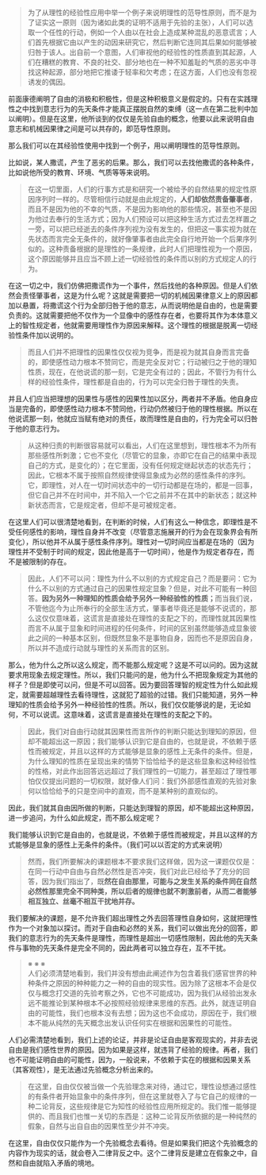 <blockquote>为了从理性的经验性应用中举一个例子来说明理性的范导性原则，而不是为了证实这一原则（因为诸如此类的证明不适用于先验的主张），人们可以选取一个任性的行动，例如一个人由以在社会上造成某种混乱的恶意谎言；人们首先根据它由以产生的动因来研究它，然后判断它连同其后果如何能够被归咎于该人。出自前一个意图，人们审视他的经验性的性质直到其起源，人们在糟糕的教育、不良的社交、部分地也在一种不知羞耻的气质的恶劣中寻找这种起源，部分地把它推诿于轻率和欠考虑；在这方面，人们也没有忽视诱发的偶因。</blockquote><p>前面康德阐明了自由的消极和积极性，但是这种积极意义是假定的。只有在实践理性之中找到意志行为的先天条件才能真正摆脱自然的束缚（这一点在第二批判中加以阐明）。但是在这里，他所谈到的仅仅是先验自由的概念，他要以此来说明自由意志和机械因果律之间是可以共存的，即范导性原则。</p><p>那么我们可以在其经验性使用中找到一个例子，用以阐明理性的范导性原则。</p><p>比如说，某人撒谎，产生了恶劣的后果。那么，我们可以去找他撒谎的各种条件，比如说他所受的教育、环境、气质等等来说明。</p><blockquote>在这一切里面，人们的行事方式是和研究一个被给予的自然结果的规定性原因序列时一样的。尽管相信行动就是由此规定的，<b>人们却依然责备肇事者</b>，而且不是因为他的不幸的气质，不是因为影响他的那些情况，甚至也不是因为他过去奉行的生活方式；因为人们预设可以把这种生活方式过去怎样置之一旁，可以把已经逝去的条件序列视为没有发生的，但把这一事实视为就在先状态而言完全无条件的，就好像肇事者由此完全自行地开始一个后果序列似的。这种责备根据的是理性的一条规律，此时人们把理性视为一个原因，这个原因能够并且应当不顾上述一切经验性的条件而以别的方式规定人的行为。</blockquote><p>在这一切之中，我们仿佛把撒谎作为一个事件，然后找他的各种原因。但是人们依然会责怪肇事者，这是为什么呢？这就是需要把一切的机械因果律意义上的原因都加以悬置，将撒谎这个行为全部归咎于他的意志，从而说明他是自由的，也是需要负责的。这就需要把他不仅作为一个显像中的感性存在者，也要将其作为本体意义上的智性规定者，他就需要用理性作为原因来解释。这个理性的根据是脱离一切经验性条件加以说明的。</p><blockquote>而且人们并不把理性的因果性仅仅视为竞争，而是视为就其自身而言完备的，即使感性动力根本不赞同它，而是完全反对它；行动被归之于他的理知性质，现在，在他说谎的那一刻，它是完全有过的；因此，不管行为有什么样的经验性条件，理性都是自由的，行为可以完全归咎于理性的失责。</blockquote><p>并且人们应当把理想的因果性与感性的因果性加以区分，两者并不矛盾。他自身应当是完备的，即使感性动力根本不赞同他，行动仍然被归于他的理性根据。所以在他说谎那一刻，他就应当赋有绝对的责任，故而理性是自由的，行为完全可以归咎于他的意志行为。</p><blockquote>从这种归责的判断很容易就可以看出，人们在这里想到，理性根本不为所有那些感性所刺激；它也不变化（尽管它的显象，亦即它在自己的结果中表现自己的方式，是变化的）；在它里面，没有任何规定继起状态的状态先行；因此，它根本不属于按照自然规律使得显象成为必然的感性条件的序列。它，即理性，对人在一切时间状态中的一切行动都是在场的，都是一回事，但它自己并不在时间中，并不陷入一个它之前并不在其中的新状态；就这种新状态而言，它是规定者，但却不是可被规定者。</blockquote><p>在这里人们可以很清楚地看到，在判断的时候，人们有这么一种信念，即理性是不受任何感性的影响，理性自身并不改变（尽管意志施展开的行为会在现象界会有所变化），所以他并不从属于感性条件序列。理性对一切时间应当都是在场的（因为理性并不受制于时间的规定，因此他是高于一切时间），他是作为规定者存在，而不是被限制的存在。</p><blockquote>因此，人们不可以问：理性为什么不以别的方式规定自己？而是要问：它为什么不以别的方式通过自己的因果性规定显象？但是，对此不可能有一种回答。<b>因为另外一种理知的性质会给予另外一种经验性的性质；</b>而当我们说，不管他迄今为止所奉行的全部生活方式，肇事者毕竟还是能够不说谎的，那么这仅仅意味着，这谎言是直接处在理性的支配之下的，而理性就其因果性而言不从属于显象和时间进程的任何条件，时间的区别虽然能够造成显象彼此之间的一种基本区别，但既然显象不是事物自身，因而也不是原因自身，所以并不造成行动就与理性的关系而言的区别。</blockquote><p>那么，他为什么之所以这么规定，而不能那么规定呢？这是不可以问的。因为这就要求用现象去规定理性。所以，我们只能问的是，他为什么不把现象规定为其他的样子？但是即使可以问，但是不可以回答。因为要回答理智的规定性为什么如此规定，就需要超越理性去看待理性，这就犯了超验的过错。我们只能知道，另外一种理知的性质会给予另外一种经验性的性质。所以，我们仅仅能够说的是，无论如何，不可以说谎。这意味着，这谎言是直接处在理性的支配之下的。</p><blockquote>因此，我们对自由行动就其因果性而言所作的判断只能达到理知的原因，但却不能超出这一原因；我们能够认识到它是自由的，也就是说，不依赖于感性而被规定，并且以这样的方式能够是显象的感性上无条件的条件。但是，为什么理知的性质在呈现出来的情势下恰恰给予的是这些显象和这种经验性的性格，对此作出回答远远超过了我们理性的一切能力，甚至超过了理性哪怕仅仅提出问题的一切权限，就好像人们问：我们外部感性直观的先验对象何以恰恰给予的只是空间中的直观，而不是某种别的直观似的。</blockquote><p>因此，我们就其自由因所做的判断，只能达到理智的原因，却不能超出这种原因，进一步追问，为什么如此规定，而不那么规定呢？</p><p>我们能够认识到它是自由的，也就是说，不依赖于感性而被规定，并且以这样的方式能够是显象的感性上无条件的条件。（我们可以以否定的方式来说明）</p><blockquote>然而，我们所要解决的课题根本不要求我们这样做，因为这一课题仅仅是：在同一行动中自由与自然必然性是否冲突，我们对此已经给予了充分的回答，因为我们指出了，既<b>然在自由那里，可能与之发生关系的条件同在自然必然性那里完全不同种类，所以后者的规律也就不刺激前者，从而二者能够相互独立、丝毫不相互干扰地并存。</b></blockquote><p>我们要解决的课题，是不允许我们超出理性之外去回答理性自身如何，这就把理性作为一个对象加以探讨。而对于自由和必然的关系，我们可以做出充分的回答，即我们的意志行为的先天条件是理性，而理性是超出一切感性限制，因此他的先天条件与事物的先天条件是完全不同的，因此两者可以独立存在，互不干扰。</p><blockquote>※ ※ ※<br>人们必须清楚地看到，我们并没有想由此阐述作为包含着我们感官世界的种种条件之原因的种种能力之一种的自由的现实性。因为除了这根本不会是仅仅与概念打交道的先验考察之外，它也不可能成功，因为我们从经验出发永远不能推论到某种根本不必按照经验规律来思维的东西。此外，就连证明自由的可能性，我们也根本没有去想；因为这也不会成功，原因在于，我们根本不能从纯然的先天概念出发认识任何实在根据和因果性的可能性。</blockquote><p>人们必需清楚地看到，我们上述的论证，并非是论证自由是客观现实的，并非去说自由是我们感性世界的原因。因为如果是这样，就违背了经验的规律。再者，我们也不可能证明自由的可能性，因为，一般说来，不依赖于实在的根据和因果关系（其客观性），是无法通过先验概念分析出来的。</p><blockquote>在这里，自由仅仅被当做一个先验理念来对待，通过它，理性设想通过感性的有条件者开始显象中的条件序列，但在这里就卷入了与它自己的规律的一种二论背反，这些规律是它为知性的经验性应用所规定的。我们惟一能够提供的、而且我们也惟一关切的东西是：这种二论背反所依据的是一种纯然的假象，自然与出自自由的因果性至少并不冲突。</blockquote><p>在这里，自由仅仅只能作为一个先验概念去看待。但是如果我们把这个先验概念的内容作为现实的话，就会卷入二律背反之中。这个二律背反是建立在假象之中，自然和自由就陷入矛盾的境地。</p><p></p>